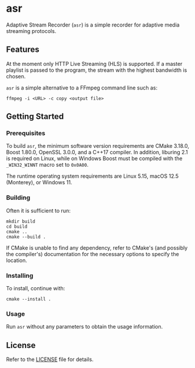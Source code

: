 # asr
Adaptive Stream Recorder (`asr`) is a simple recorder for adaptive media
streaming protocols.

## Features

At the moment only HTTP Live Streaming (HLS) is supported. If a master playlist
is passed to the program, the stream with the highest bandwidth is chosen.

`asr` is a simple alternative to a FFmpeg command line such as:
```
ffmpeg -i <URL> -c copy <output file>
```

## Getting Started

### Prerequisites

To build `asr`, the minimum software version requirements are CMake 3.18.0,
Boost 1.80.0, OpenSSL 3.0.0, and a C++17 compiler. In addition, liburing 2.1
is required on Linux, while on Windows Boost must be compiled with the
`_WIN32_WINNT` macro set to `0x0A00`.

The runtime operating system requirements are Linux 5.15, macOS 12.5 (Monterey),
or Windows 11.

### Building

Often it is sufficient to run:
```
mkdir build
cd build
cmake ..
cmake --build .
```
If CMake is unable to find any dependency, refer to CMake's (and possibly the
compiler's) documentation for the necessary options to specify the location.

### Installing

To install, continue with:
```
cmake --install .
```

### Usage

Run `asr` without any parameters to obtain the usage information.

## License

Refer to the [LICENSE](LICENSE) file for details.
